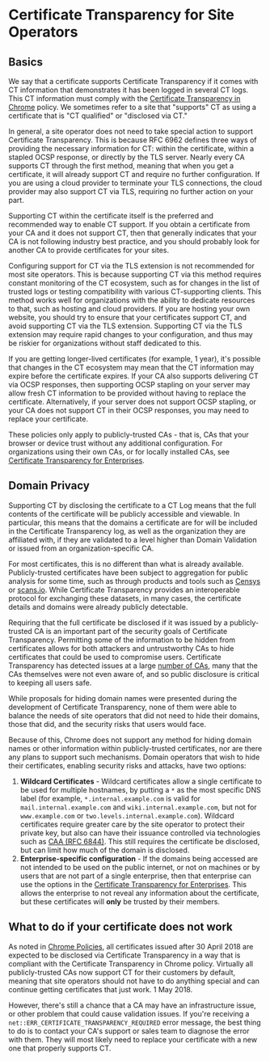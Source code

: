 # Certificate Transparency for Site Operators

## Basics

We say that a certificate supports Certificate Transparency if it comes with
CT information that demonstrates it has been logged in several CT logs. This
CT information must comply with the
[Certificate Transparency in Chrome](https://github.com/chromium/ct-policy/blob/master/ct_policy.md)
policy. We sometimes refer to a site that "supports" CT as using a certificate
that is "CT qualified" or "disclosed via CT."

In general, a site operator does not need to take special action to
support Certificate Transparency. This is because RFC 6962 defines three ways
of providing the necessary information for CT: within the certificate, within
a stapled OCSP response, or directly by the TLS server. Nearly every CA
supports CT through the first method, meaning that when you get a certificate,
it will already support CT and require no further configuration. If you are
using a cloud provider to terminate your TLS connections, the cloud provider
may also support CT via TLS, requiring no further action on your part.

Supporting CT within the certificate itself is the preferred and recommended
way to enable CT support. If you obtain a certificate from your CA and it does
not support CT, then that generally indicates that your CA is not following
industry best practice, and you should probably look for another CA to provide
certificates for your sites.

Configuring support for CT via the TLS extension is not recommended for most
site operators. This is because supporting CT via this method requires
constant monitoring of the CT ecosystem, such as for changes in the list of
trusted logs or testing compatibility with various CT-supporting clients. This
method works well for organizations with the ability to dedicate resources to
that, such as hosting and cloud providers. If you are hosting your own website,
you should try to ensure that your certificates support CT, and avoid supporting
CT via the TLS extension. Supporting CT via the TLS extension may require rapid
changes to your configuration, and thus may be riskier for organizations
without staff dedicated to this.

If you are getting longer-lived certificates (for example, 1 year), it's
possible that changes in the CT ecosystem may mean that the CT information may
expire before the certificate expires. If your CA also supports delivering CT
via OCSP responses, then supporting OCSP stapling on your server may allow
fresh CT information to be provided without having to replace the certificate.
Alternatively, if your server does not support OCSP stapling, or your CA does
not support CT in their OCSP responses, you may need to replace your certificate.

These policies only apply to publicly-trusted CAs - that is, CAs that your
browser or device trust without any additional configuration. For organizations
using their own CAs, or for locally installed CAs, see
[Certificate Transparency for Enterprises](#Certificate-Transparency-For-Enterprises).

## Domain Privacy

Supporting CT by disclosing the certificate to a CT Log means that the full
contents of the certificate will be publicly accessible and viewable. In
particular, this means that the domains a certificate are for will be included
in the Certificate Transparency log, as well as the organization they are
affiliated with, if they are validated to a level higher than Domain
Validation or issued from an organization-specific CA.

For most certificates, this is no different than what is already available.
Publicly-trusted certificates have been subject to aggregation for public
analysis for some time, such as through products and tools such as
[Censys](https://censys.io/) or [scans.io](https://scans.io/). While
Certificate Transparency provides an interoperable protocol for exchanging
these datasets, in many cases, the certificate details and domains were already
publicly detectable.

Requiring that the full certificate be disclosed if it was issued by a
publicly-trusted CA is an important part of the security goals of Certificate
Transparency. Permitting some of the information to be hidden from
certificates allows for both attackers and untrustworthy CAs to hide
certificates that could be used to compromise users. Certificate Transparency
has detected issues at a large
[number of CAs](https://wiki.mozilla.org/CA/Incident_Dashboard), many that the
CAs themselves were not even aware of, and so public disclosure is critical
to keeping all users safe.

While proposals for hiding domain names were presented during the development
of Certificate Transparency, none of them were able to balance the needs of
site operators that did not need to hide their domains, those that did, and the
security risks that users would face.

Because of this, Chrome does not support any method for hiding domain names or
other information within publicly-trusted certificates, nor are there any plans
to support such mechanisms. Domain operators that wish to hide their
certificates, enabling security risks and attacks, have two options:

1. **Wildcard Certificates** - Wildcard certificates allow a single certificate
   to be used for multiple hostnames, by putting a `*` as the most specific
   DNS label (for example, `*.internal.example.com` is valid for
   `mail.internal.example.com` and `wiki.internal.example.com`, but not for
   `www.example.com` or `two.levels.internal.example.com`). Wildcard
   certificates require greater care by the site operator to protect their
   private key, but also can have their issuance controlled via technologies
   such as [CAA (RFC 6844)](https://tools.ietf.org/html/rfc6844). This still
   requires the certificate be disclosed, but can limit how much of the domain
   is disclosed.
2. **Enterprise-specific configuration** - If the domains being accessed are
   not intended to be used on the public internet, or not on machines or by
   users that are not part of a single enterprise, then that enterprise can
   use the options in the
   [Certificate Transparency for Enterprises](#Certificate-Transparency-For-Enterprises).
   This allows the enterprise to not reveal any information about the
   certificate, but these certificates will **only** be trusted by their
   members.

## What to do if your certificate does not work

As noted in [Chrome Policies](#Chrome-Policies), all certificates issued after
30 April 2018 are expected to be disclosed via Certificate Transparency in a
way that is compliant with the Certificate Transparency in Chrome policy.
Virtually all publicly-trusted CAs now support CT for their customers by
default, meaning that site operators should not have to do anything special and
can continue getting certificates that just work.  1 May 2018.

However, there's still a chance that a CA may have an infrastructure issue, or
other problem that could cause validation issues. If you're receiving a
`net::ERR_CERTIFICATE_TRANSPARENCY_REQUIRED` error message, the best thing to do
is to contact your CA's support or sales team to diagnose the error with them.
They will most likely need to replace your certificate with a new one that
properly supports CT.
